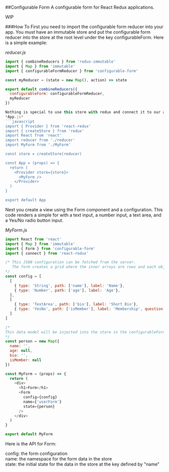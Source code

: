 ##Configurable Form
A configurable form for React Redux applications.

WIP


###How To
First you need to import the configurable form reducer into your app. You must have an immutable store and put the configurable form reducer into the store at the root level under the key configurableForm. Here is a simple example:

*reducer.js*
```javascript
import { combineReducers } from 'redux-immutable'
import { Map } from 'immutable'
import { configurableFormReducer } from 'configurable-form'

const myReducer = (state = new Map(), action) => state

export default combineReducers({
  configurableForm: configurableFormReducer,
  myReducer
})

Nothing is special to use this store with redux and connect it to our application:
*App.js*
```javascript
import { Provider } from 'react-redux'
import { createStore } from 'redux'
import React from 'react'
import reducer from './reducer'
import MyForm from './MyForm'

const store = createStore(reducer)

const App = (props) => {
  return (
    <Provider store={store}>
      <MyForm />
    </Provider>
  )
}

export default App
```

Next you create a view using the Form component and a configuration. This code renders a simple for with a text input, a number input, a text area, and a Yes/No radio button input.

*MyForm.js*
```javascript
import React from 'react'
import { Map } from 'immutable'
import { Form } from 'configurable-form'
import { connect } from 'react-redux'

/* This JSON configuration can be fetched from the server.
   The form creates a grid where the inner arrays are rows and each object represents a column and a component.
*/
const config = [
  [
    { type: 'String', path: ['name'], label: 'Name'},
    { type: 'Number', path: ['age'], label: 'Age'},
  ],
  [
    { type: 'TextArea', path: ['bio'], label: 'Short Bio'},
    { type: 'YesNo', path: ['isMember'], label: 'Membership', question: 'Is this user a member?'}
  ]
]

/* 
This data model will be injected into the store in the configurableForm reducer at the key determined by the form name 
*/
const person = new Map({
  name: '',
  age: null,
  bio: '',
  isMember: null
})

const MyForm = (props) => {
  return (
    <div>
      <h1>Form</h1>
      <Form
        config={config}
        name={'userForm'}
        state={person}
      />
    </div>
  )
}

export default MyForm

```

Here is the API for Form:

config: the form configuration   
name: the namespace for the form data in the store   
state: the initial state for the data in the store at the key defined by "name"
